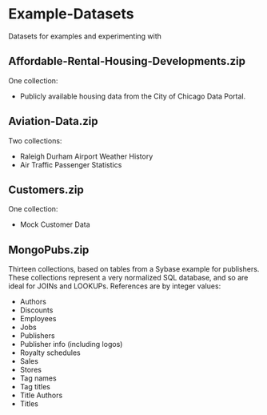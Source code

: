 # Example-Datasets

Datasets for examples and experimenting with

## Affordable-Rental-Housing-Developments.zip
One collection:
* Publicly available housing data from the City of Chicago Data Portal.

## Aviation-Data.zip
Two collections:
* Raleigh Durham Airport Weather History
* Air Traffic Passenger Statistics

## Customers.zip
One collection:
* Mock Customer Data

## MongoPubs.zip
Thirteen collections, based on tables from a Sybase example for publishers. These collections represent a very normalized SQL database, and so are ideal for JOINs and LOOKUPs. References are by integer values:

* Authors
* Discounts
* Employees
* Jobs
* Publishers
* Publisher info (including logos)
* Royalty schedules
* Sales
* Stores
* Tag names
* Tag titles
* Title Authors
* Titles






